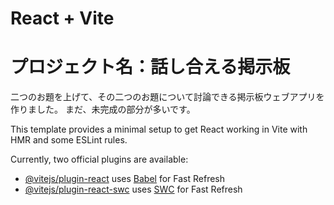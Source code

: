 # React + Vite
# プロジェクト名：話し合える掲示板
二つのお題を上げて、その二つのお題について討論できる掲示板ウェブアプリを作りました。
まだ、未完成の部分が多いです。

This template provides a minimal setup to get React working in Vite with HMR and some ESLint rules.

Currently, two official plugins are available:

- [@vitejs/plugin-react](https://github.com/vitejs/vite-plugin-react/blob/main/packages/plugin-react/README.md) uses [Babel](https://babeljs.io/) for Fast Refresh
- [@vitejs/plugin-react-swc](https://github.com/vitejs/vite-plugin-react-swc) uses [SWC](https://swc.rs/) for Fast Refresh
# 
